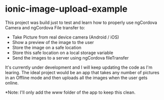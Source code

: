 # ionic-image-upload-example
This project was build just to test and learn how to properly use ngCordova Camera and ngCordova File transfer to:
- Take Picture from real device camera (Android / iOS)
- Show a preview of the image to the user
- Store the image on a safe location
- Store this safe location on a local storage variable
- Send the images to a server using ngCordova fileTransfer

It's currently under development and I will keep updating the code as I'm learing.
The ideal project would be an app that takes any number of pictures in an Offline mode and then uploads all the images when the user gets online.

*Note: I'll only add the www folder of the app to keep this clean.
